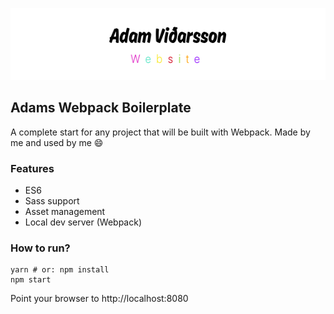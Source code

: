 <p align="center">
  <img width="570" height="115" src="/assets/Author.png">
</p>

## Adams Webpack Boilerplate
A complete start for any project that will be built with Webpack. Made by me and used by me 😄

### Features
- ES6
- Sass support
- Asset management
- Local dev server (Webpack)

### How to run?
```
yarn # or: npm install
npm start
```

Point your browser to http://localhost:8080
